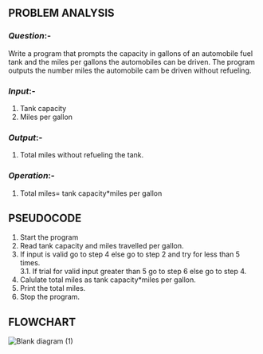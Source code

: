 ## **PROBLEM ANALYSIS**
### *Question*:-
Write a program that prompts the capacity in gallons of an automobile fuel tank and the miles per gallons
the automobiles can be driven. The program outputs the number miles the automobile cam be driven
without refueling.
### *Input*:-
1. Tank capacity
2. Miles per gallon
### *Output*:-
1. Total miles without refueling the tank.
### *Operation*:-
1. Total miles= tank capacity*miles per gallon
 ## **PSEUDOCODE**
 1. Start the program
 2. Read tank capacity and miles travelled per gallon.
 3. If input is valid go to step 4 else go to step 2 and try for less than 5 times.<br/>
    3.1. If trial for valid input greater than 5 go to step 6 else go to step 4.
 4. Calulate total miles as tank capacity*miles per gallon.
 5. Print the total miles.
 6. Stop the program.
## **FLOWCHART**
![Blank diagram (1)](https://github.com/user-attachments/assets/a13d6095-8d09-46f7-8810-eb24688d98fa)

